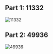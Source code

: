 Part 1: 11332
------

![11332]('part1.jpg "Part 1")

Part 2: 49936
-------------

![49936]('part1.jpg "Part 2")
